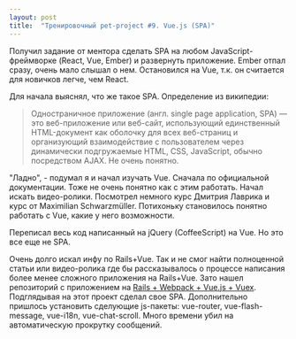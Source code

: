 ```yaml
---
layout: post
title:  "Тренировочный pet-project #9. Vue.js (SPA)"
---
```

Получил задание от ментора сделать SPA на любом JavaScript-фреймворке (React, Vue, Ember) и развернуть приложение.
Ember отпал сразу, очень мало слышал о нем. Остановился на Vue, т.к. он считается для новичков легче, чем React.


Для начала выяснял, что же такое SPA. Определение из википедии:
> Одностраничное приложение (англ. single page application, SPA) — это веб-приложение или веб-сайт, использующий единственный HTML-документ как оболочку для всех веб-страниц и организующий взаимодействие с пользователем через динамически подгружаемые HTML, CSS, JavaScript, обычно посредством AJAX.
Не очень понятно.


"Ладно", - подумал я и начал изучать Vue. Сначала по официальной документации. Тоже не очень понятно как с этим работать. Начал искать видео-ролики. Посмотрел немного курс Дмитрия Лаврика и курс от Maximilian Schwarzmüller. Потихоньку становилось понятно работать с Vue, какие у него возможности.


Переписал весь код написанный на jQuery (CoffeeScript) на Vue. Но это все еще не SPA.


Очень долго искал инфу по Rails+Vue. Так и не смог найти полноценной статьи или видео-ролика где бы рассказывалось о процессе написания более менее сложного приложения на Rails+Vue. Зато нашел репозиторий с приложением на [Rails + Webpack + Vue.js + Vuex](https://github.com/gbarillot/rails-vue-demo-app). Подглядывая на этот проект сделал свое SPA. Дополнительно пришлось установить сделующие js-пакеты: vue-router, vue-flash-message,
vue-i18n, vue-chat-scroll. Много времени убил на автоматическую прокрутку сообщений.

